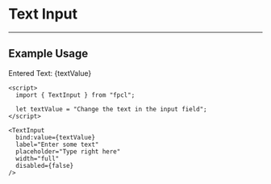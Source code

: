 <script lang="ts">
  import { TextInput } from "/src/lib";

  let textValue = "Change the text in the input field";
</script>


# Text Input

---

## Example Usage

<p>Entered Text: {textValue}</p>

<TextInput
  bind:value={textValue}
  label="Enter some text"
  placeholder="Type right here"
  width="full"
  disabled={false}
/>

```svelte
<script>
  import { TextInput } from "fpcl";

  let textValue = "Change the text in the input field";
</script>

<TextInput
  bind:value={textValue}
  label="Enter some text"
  placeholder="Type right here"
  width="full"
  disabled={false}
/>
```
